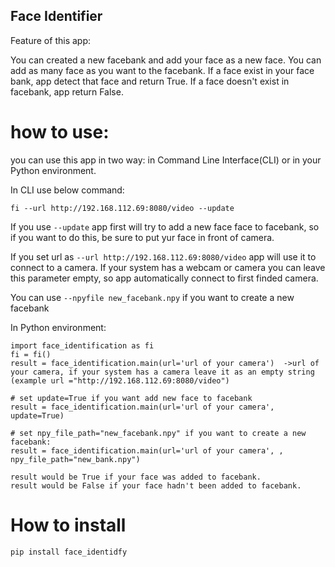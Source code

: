 ## Face Identifier

Feature of this app:

You can created a new facebank and add your face as a new face.
You can add as many face as you want to the facebank.
If a face exist in your face bank, app detect that face and return True.
If a face doesn't exist in facebank, app return False.

# how to use:

you can use this app in two way:
in Command Line Interface(CLI) or in your Python environment.

In CLI use below command:

```
fi --url http://192.168.112.69:8080/video --update
```
If you use ```--update``` app first will try to add a new face face to facebank, so if you want to do this, be sure to put yur face in front of camera.

If you set url as ```--url http://192.168.112.69:8080/video``` app will use it to connect to a camera. If your system has a webcam or camera you can leave this parameter empty, so app automatically connect to first finded camera.

You can use ```--npyfile new_facebank.npy``` if you want to create a new facebank

In Python environment:

```
import face_identification as fi
fi = fi()
result = face_identification.main(url='url of your camera')  ->url of your camera, if your system has a camera leave it as an empty string (example url ="http://192.168.112.69:8080/video")

# set update=True if you want add new face to facebank
result = face_identification.main(url='url of your camera', update=True)

# set npy_file_path="new_facebank.npy" if you want to create a new facebank:
result = face_identification.main(url='url of your camera', , npy_file_path="new_bank.npy")

result would be True if your face was added to facebank.
result would be False if your face hadn't been added to facebank.
```

# How to install 

```
pip install face_identidfy
```
